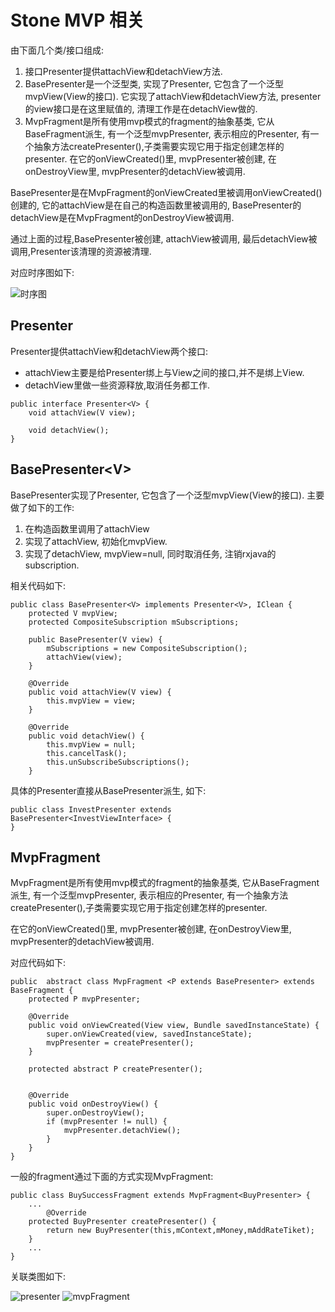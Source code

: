 # Stone MVP 相关

由下面几个类/接口组成:

1. 接口Presenter提供attachView和detachView方法.
1. BasePresenter是一个泛型类, 实现了Presenter, 它包含了一个泛型mvpView(View的接口). 它实现了attachView和detachView方法, presenter的view接口是在这里赋值的, 清理工作是在detachView做的.
1. MvpFragment是所有使用mvp模式的fragment的抽象基类, 它从BaseFragment派生, 有一个泛型mvpPresenter, 表示相应的Presenter, 有一个抽象方法createPresenter(),子类需要实现它用于指定创建怎样的presenter. 在它的onViewCreated()里, mvpPresenter被创建, 在onDestroyView里, mvpPresenter的detachView被调用.

BasePresenter是在MvpFragment的onViewCreated里被调用onViewCreated()创建的, 它的attachView是在自己的构造函数里被调用的, BasePresenter的detachView是在MvpFragment的onDestroyView被调用.

通过上面的过程,BasePresenter被创建, attachView被调用, 最后detachView被调用,Presenter该清理的资源被清理.

对应时序图如下:

![时序图](https://www.evernote.com/shard/s164/sh/2414963d-b239-44a5-940f-4f24d7c7ee59/600d42d911a7b862/res/db25b029-50c4-4179-b8e7-2a245cdf54c5.png?resizeSmall&width=832)

## Presenter

Presenter提供attachView和detachView两个接口:

- attachView主要是给Presenter绑上与View之间的接口,并不是绑上View.
- detachView里做一些资源释放,取消任务都工作.

```
public interface Presenter<V> {
    void attachView(V view);

    void detachView();
}
```

## BasePresenter\<V>

BasePresenter实现了Presenter, 它包含了一个泛型mvpView(View的接口). 主要做了如下的工作:

1. 在构造函数里调用了attachView
1. 实现了attachView, 初始化mvpView.
1. 实现了detachView, mvpView=null, 同时取消任务, 注销rxjava的subscription.

相关代码如下:

```
public class BasePresenter<V> implements Presenter<V>, IClean {
    protected V mvpView;
    protected CompositeSubscription mSubscriptions;

    public BasePresenter(V view) {
        mSubscriptions = new CompositeSubscription();
        attachView(view);
    }

    @Override
    public void attachView(V view) {
        this.mvpView = view;
    }

    @Override
    public void detachView() {
        this.mvpView = null;
        this.cancelTask();
        this.unSubscribeSubscriptions();
    }
```

具体的Presenter直接从BasePresenter派生, 如下:

```
public class InvestPresenter extends BasePresenter<InvestViewInterface> {
}
```


## MvpFragment

MvpFragment是所有使用mvp模式的fragment的抽象基类, 它从BaseFragment派生, 有一个泛型mvpPresenter, 表示相应的Presenter, 有一个抽象方法createPresenter(),子类需要实现它用于指定创建怎样的presenter.

在它的onViewCreated()里, mvpPresenter被创建, 在onDestroyView里, mvpPresenter的detachView被调用.

对应代码如下:

```
public  abstract class MvpFragment <P extends BasePresenter> extends BaseFragment {
    protected P mvpPresenter;

    @Override
    public void onViewCreated(View view, Bundle savedInstanceState) {
        super.onViewCreated(view, savedInstanceState);
        mvpPresenter = createPresenter();
    }

    protected abstract P createPresenter();


    @Override
    public void onDestroyView() {
        super.onDestroyView();
        if (mvpPresenter != null) {
            mvpPresenter.detachView();
        }
    }
}
```

一般的fragment通过下面的方式实现MvpFragment:

```
public class BuySuccessFragment extends MvpFragment<BuyPresenter> {
    ...
        @Override
    protected BuyPresenter createPresenter() {
        return new BuyPresenter(this,mContext,mMoney,mAddRateTiket);
    }
    ...
}

```

关联类图如下:

![presenter](https://www.evernote.com/shard/s164/sh/2414963d-b239-44a5-940f-4f24d7c7ee59/600d42d911a7b862/res/03f99425-0a8c-426b-9bba-425f47c6a268.png?resizeSmall&width=832)
![mvpFragment](https://www.evernote.com/shard/s164/sh/2414963d-b239-44a5-940f-4f24d7c7ee59/600d42d911a7b862/res/8fed7e19-8af1-488f-8256-c7b671ebe641.png?resizeSmall&width=832)